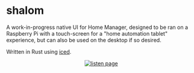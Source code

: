 # shalom

A work-in-progress native UI for Home Manager, designed to
be ran on a Raspberry Pi with a touch-screen for a "home
automation tablet" experience, but can also be used on the
desktop if so desired.

Written in Rust using [iced](https://github.com/iced-rs/iced).

<p align="center"><a href=".github/screenshots/listen.webp"><img src=".github/screenshots/listen.webp" alt="listen page"></a></p>
